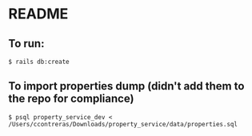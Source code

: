 # README

## To run:

```
$ rails db:create
```
## To import properties dump (didn't add them to the repo for compliance)
```
$ psql property_service_dev < /Users/ccontreras/Downloads/property_service/data/properties.sql
```

